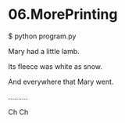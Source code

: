 # 06.MorePrinting

$ python program.py

Mary had a little lamb.

Its fleece was white as snow.

And everywhere that Mary went.

..........

Ch Ch
